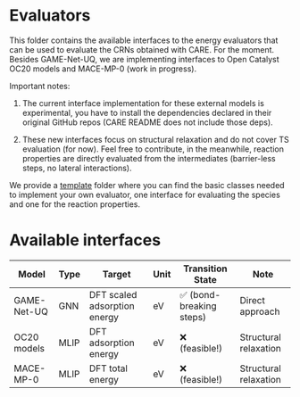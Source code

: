 # Evaluators

This folder contains the available interfaces to the energy evaluators that can be used to evaluate the CRNs obtained with CARE. For the moment. Besides GAME-Net-UQ, we are implementing interfaces to Open Catalyst OC20 models and MACE-MP-0 (work in progress). 

Important notes:
1) The current interface implementation for these external models is experimental, you have to install the dependencies declared in their original GitHub repos (CARE README does not include those deps). 

2) These new interfaces focus on structural relaxation and do not cover TS evaluation (for now). Feel free to contribute, in the meanwhile, reaction properties are directly evaluated from the intermediates (barrier-less steps, no lateral interactions). 

We provide a [template](./template) folder where you can find the basic classes needed to implement your own evaluator, one interface for evaluating the species and one for the reaction properties.

# Available interfaces

| Model   | Type  | Target | Unit | Transition State   | Note |
|------------|------------|------------|------------|------------|------------|
| GAME-Net-UQ | GNN | DFT scaled adsorption energy |eV| ✅ (bond-breaking steps) | Direct approach
| OC20 models| MLIP |DFT adsorption energy |eV|  	❌️ (feasible!) | Structural relaxation |
| MACE-MP-0 | MLIP | DFT total energy |eV|  	❌️ (feasible!) | Structural relaxation ||

